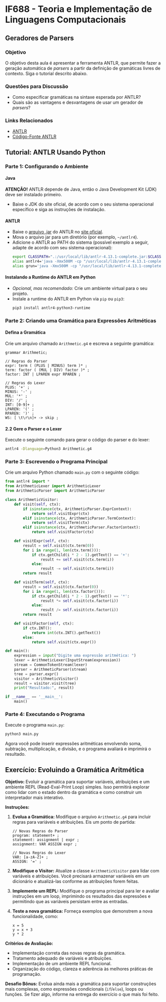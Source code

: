 # IF688 - Teoria e Implementação de Linguagens Computacionais

## Geradores de Parsers

### Objetivo

O objetivo desta aula é apresentar a ferramenta ANTLR, que permite fazer a geração automática de _parsers_ a partir da definição de gramáticas livres de contexto. Siga o tutorial descrito abaixo. 

### Questões para Discussão

- Como especificar gramáticas na sintaxe esperada por ANTLR? 
- Quais são as vantagens e desvantagens de usar um gerador de _parsers_?

### Links Relacionados

- [ANTLR](http://www.antlr.org/)
- [Código-Fonte ANTLR](https://github.com/antlr/antlr4)

## Tutorial: ANTLR Usando Python

### Parte 1: Configurando o Ambiente

#### Java

**ATENÇÃO!** ANTLR depende de Java, então o Java Development Kit (JDK) deve ser instalado primeiro.

- Baixe o JDK do site oficial, de acordo com o seu sistema operacional específico e siga as instruções de instalação.

#### ANTLR

- Baixe o [arquivo .jar](https://www.antlr.org/download/antlr-4.13.1-complete.jar) do ANTLR no [site oficial](https://www.antlr.org/download.html).
- Mova o arquivo jar para um diretório (por exemplo, `~/antlr4`).
- Adicione o ANTLR ao PATH do sistema (possível exemplo a seguir, adapte de acordo com seu sistema operacional):
  ```bash
  export CLASSPATH=".:/usr/local/lib/antlr-4.13.1-complete.jar:$CLASSPATH"
  alias antlr4='java -Xmx500M -cp "/usr/local/lib/antlr-4.13.1-complete.jar.jar:$CLASSPATH" org.antlr.v4.Tool'
  alias grun='java -Xmx500M -cp "/usr/local/lib/antlr-4.13.1-complete.jar.jar:$CLASSPATH" org.antlr.v4.gui.TestRig'
  ```

#### Instalando a Runtime do ANTLR em Python

- *Opcional, mas recomendado:* Crie um ambiente virtual para o seu projeto.
- Instale a runtime do ANTLR em Python via `pip` ou `pip3`:
  ```bash
  pip3 install antlr4-python3-runtime
  ```

### Parte 2: Criando uma Gramática para Expressões Aritméticas

#### Defina a Gramática

Crie um arquivo chamado `Arithmetic.g4` e escreva a seguinte gramática:

```antlr
grammar Arithmetic;

// Regras do Parser
expr: term ( (PLUS | MINUS) term )* ;
term: factor ( (MUL | DIV) factor )* ;
factor: INT | LPAREN expr RPAREN ;

// Regras do Lexer
PLUS: '+' ;
MINUS: '-' ;
MUL: '*' ;
DIV: '/' ;
INT: [0-9]+ ;
LPAREN: '(' ;
RPAREN: ')' ;
WS: [ \t\r\n]+ -> skip ;
```

#### 2.2 Gere o Parser e o Lexer

Execute o seguinte comando para gerar o código do parser e do lexer:

```bash
antlr4 -Dlanguage=Python3 Arithmetic.g4
```

### Parte 3: Escrevendo o Programa Principal

Crie um arquivo Python chamado `main.py` com o seguinte código:

```python
from antlr4 import *
from ArithmeticLexer import ArithmeticLexer
from ArithmeticParser import ArithmeticParser

class ArithmeticVisitor:
    def visit(self, ctx):
        if isinstance(ctx, ArithmeticParser.ExprContext):
            return self.visitExpr(ctx)
        elif isinstance(ctx, ArithmeticParser.TermContext):
            return self.visitTerm(ctx)
        elif isinstance(ctx, ArithmeticParser.FactorContext):
            return self.visitFactor(ctx)

    def visitExpr(self, ctx):
        result = self.visit(ctx.term(0))
        for i in range(1, len(ctx.term())):
            if ctx.getChild(i * 2 - 1).getText() == '+':
                result += self.visit(ctx.term(i))
            else:
                result -= self.visit(ctx.term(i))
        return result

    def visitTerm(self, ctx):
        result = self.visit(ctx.factor(0))
        for i in range(1, len(ctx.factor())):
            if ctx.getChild(i * 2 - 1).getText() == '*':
                result *= self.visit(ctx.factor(i))
            else:
                result /= self.visit(ctx.factor(i))
        return result

    def visitFactor(self, ctx):
        if ctx.INT():
            return int(ctx.INT().getText())
        else:
            return self.visit(ctx.expr())

def main():
    expression = input("Digite uma expressão aritmética: ")
    lexer = ArithmeticLexer(InputStream(expression))
    stream = CommonTokenStream(lexer)
    parser = ArithmeticParser(stream)
    tree = parser.expr()
    visitor = ArithmeticVisitor()
    result = visitor.visit(tree)
    print("Resultado:", result)

if __name__ == '__main__':
    main()
```

### Parte 4: Executando o Programa

Execute o programa `main.py`:

```bash
python3 main.py
```

Agora você pode inserir expressões aritméticas envolvendo soma, subtração, multiplicação, e divisão, e o programa avaliará e imprimirá o resultado.

## Exercício: Evoluindo a Gramática Aritmética

**Objetivo:** Evoluir a gramática para suportar variáveis, atribuições e um ambiente REPL (Read-Eval-Print Loop) simples. Isso permitirá explorar como lidar com o estado dentro da gramática e como construir um interpretador mais interativo.

**Instruções:**

1. **Evolua a Gramática:** Modifique o arquivo `Arithmetic.g4` para incluir regras para variáveis e atribuições. Eis um ponto de partida:

   ```antlr
   // Novas Regras do Parser
   program: statement+ ;
   statement: assignment | expr ;
   assignment: VAR ASSIGN expr ;
   
   // Novas Regras do Lexer
   VAR: [a-zA-Z]+ ;
   ASSIGN: '=' ;
   ```

2. **Modifique o Visitor:** Atualize a classe `ArithmeticVisitor` para lidar com variáveis e atribuições. Você precisará armazenar variáveis em um dicionário e atualizá-las conforme as atribuições forem feitas.

3. **Implemente um REPL:** Modifique o programa principal para ler e avaliar instruções em um loop, imprimindo os resultados das expressões e permitindo que as variáveis persistam entre as entradas.

4. **Teste a nova gramática:** Forneça exemplos que demonstrem a nova funcionalidade, como:
   ```plaintext
   x = 5
   y = x + 3
   y * 2
   ```

**Critérios de Avaliação:**

- Implementação correta das novas regras da gramática.
- Tratamento adequado de variáveis e atribuições.
- Implementação de um ambiente REPL funcional.
- Organização do código, clareza e aderência às melhores práticas de programação.

**Desafio Bônus:** Evolua ainda mais a gramática para suportar construções mais complexas, como expressões condicionais (`if`/`else`), loops ou funções. Se fizer algo, informe na entrega do exercício o que mais foi feito. 